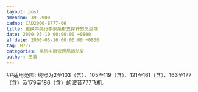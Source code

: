 ```yaml
---
layout: post
amendno: 39-2900
cadno: CAD2000-B777-06
title: 更换中央行李架条形支撑杆的叉型端
date: 2000-05-10 00:00:00 +0800
effdate: 2000-05-16 00:00:00 +0800
tag: B777
categories: 民航中南管理局适航处
author: 王敏
---
```


##适用范围:
线号为2至103（含）、105至119（含）、121至161（含）、163至177（含）及179至186（含）的波音777飞机。

